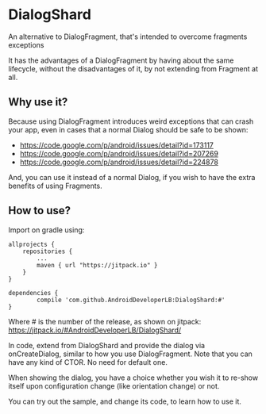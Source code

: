 # DialogShard
An alternative to DialogFragment, that's intended to overcome fragments exceptions

It has the advantages of a DialogFragment by having about the same lifecycle, without the disadvantages of it, by not extending from Fragment at all.

Why use it?
-----------
Because using DialogFragment introduces weird exceptions that can crash your app, even in cases that a normal Dialog should be safe to be shown:

 - https://code.google.com/p/android/issues/detail?id=173117
 - https://code.google.com/p/android/issues/detail?id=207269
 - https://code.google.com/p/android/issues/detail?id=224878

And, you can use it instead of a normal Dialog, if you wish to have the extra benefits of using Fragments.

How to use?
-----------
Import on gradle using:

	allprojects {
		repositories {
			...
			maven { url "https://jitpack.io" }
		}
	}
	
	dependencies {
	        compile 'com.github.AndroidDeveloperLB:DialogShard:#'
	}

Where # is the number of the release, as shown on jitpack:
https://jitpack.io/#AndroidDeveloperLB/DialogShard/

In code, extend from DialogShard and provide the dialog via onCreateDialog, similar to how you use DialogFragment. 
Note that you can have any kind of CTOR. No need for default one.

When showing the dialog, you have a choice whether you wish it to re-show itself upon configuration change (like orientation change) or not.

You can try out the sample, and change its code, to learn how to use it.
